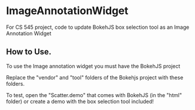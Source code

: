 ImageAnnotationWidget
=====================

For CS 545 project, code to update BokehJS box selection tool as an Image Annotation Widget

How to Use.
---------------------
To use the Image annotation widget you must have the BokehJS project

Replace the "vendor" and "tool" folders of the Bokehjs project with these folders.

To test, open the "Scatter.demo" that comes with BokehJS (in the "html" folder) or create a demo with the box selection tool included!
